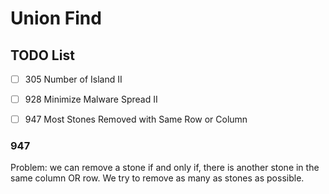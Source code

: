 # Union Find

## TODO List

- [ ] 305 Number of Island II
- [ ] 928 Minimize Malware Spread II
- [ ] 947 Most Stones Removed with Same Row or Column


### 947
Problem:
we can remove a stone if and only if,
there is another stone in the same column OR row.
We try to remove as many as stones as possible.
